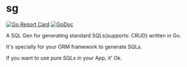 # sg

[![Go Report Card](https://goreportcard.com/badge/github.com/billcoding/sgen)](https://goreportcard.com/report/github.com/billcoding/sgen)
[![GoDoc](https://pkg.go.dev/badge/github.com/billcoding/sgen?status.svg)](https://pkg.go.dev/github.com/billcoding/sgen?tab=doc)

A SQL Gen for generating standard SQLs(supports: CRUD) written in Go.

It's specially for your ORM framework to generate SQLs.

If you want to use pure SQLs in your App, it' Ok.
